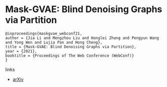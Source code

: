 # Mask-GVAE: Blind Denoising Graphs via Partition

```
@inproceedings{maskgvae_webconf21,
author = {Jia Li and Mengzhou Liu and Honglei Zhang and Pengyun Wang and Yong Wen and Lujia Pan and Hong Cheng},
title = {Mask-GVAE: Blind Denoising Graphs via Partition},
year = {2021},
booktitle = {Proceedings of The Web Conference (WebConf)}
}
```

links
- [arXiv](https://arxiv.org/abs/2102.04228)
